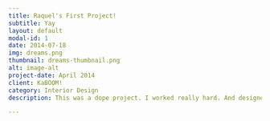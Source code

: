 ```yaml
---
title: Raquel's First Project!
subtitle: Yay
layout: default
modal-id: 1
date: 2014-07-18
img: dreams.png
thumbnail: dreams-thumbnail.png
alt: image-alt
project-date: April 2014
client: KaBOOM!
category: Interior Design
description: This was a dope project. I worked really hard. And designed real good. Please take a look. Yay!

---
```

